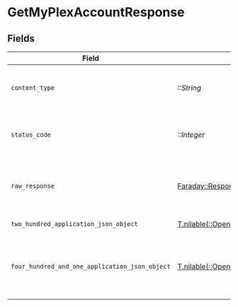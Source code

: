 # GetMyPlexAccountResponse


## Fields

| Field                                                                                                                                    | Type                                                                                                                                     | Required                                                                                                                                 | Description                                                                                                                              |
| ---------------------------------------------------------------------------------------------------------------------------------------- | ---------------------------------------------------------------------------------------------------------------------------------------- | ---------------------------------------------------------------------------------------------------------------------------------------- | ---------------------------------------------------------------------------------------------------------------------------------------- |
| `content_type`                                                                                                                           | *::String*                                                                                                                               | :heavy_check_mark:                                                                                                                       | HTTP response content type for this operation                                                                                            |
| `status_code`                                                                                                                            | *::Integer*                                                                                                                              | :heavy_check_mark:                                                                                                                       | HTTP response status code for this operation                                                                                             |
| `raw_response`                                                                                                                           | [Faraday::Response](https://www.rubydoc.info/gems/faraday/Faraday/Response)                                                              | :heavy_check_mark:                                                                                                                       | Raw HTTP response; suitable for custom response parsing                                                                                  |
| `two_hundred_application_json_object`                                                                                                    | [T.nilable(::OpenApiSDK::Operations::GetMyPlexAccountResponseBody)](../../models/operations/getmyplexaccountresponsebody.md)             | :heavy_minus_sign:                                                                                                                       | MyPlex Account                                                                                                                           |
| `four_hundred_and_one_application_json_object`                                                                                           | [T.nilable(::OpenApiSDK::Operations::GetMyPlexAccountServerResponseBody)](../../models/operations/getmyplexaccountserverresponsebody.md) | :heavy_minus_sign:                                                                                                                       | Unauthorized - Returned if the X-Plex-Token is missing from the header or query.                                                         |